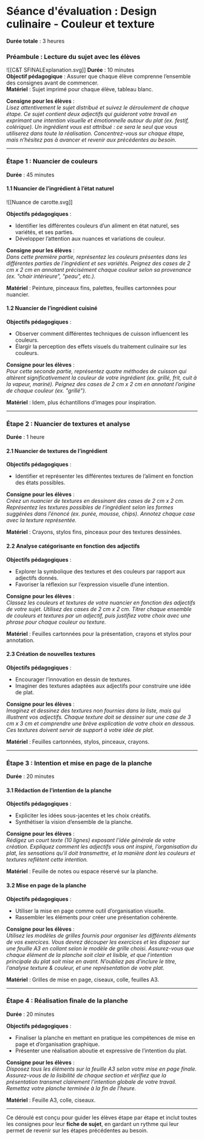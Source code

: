 # **Séance d'évaluation : Design culinaire - Couleur et texture**

**Durée totale** : 3 heures

### **Préambule : Lecture du sujet avec les élèves**
![[C&T SFINALExplanation.svg]]
**Durée** : 10 minutes  
**Objectif pédagogique** : Assurer que chaque élève comprenne l’ensemble des consignes avant de commencer.  
**Matériel** : Sujet imprimé pour chaque élève, tableau blanc.

**Consigne pour les élèves** :  
_Lisez attentivement le sujet distribué et suivez le déroulement de chaque étape. Ce sujet contient deux adjectifs qui guideront votre travail en exprimant une intention visuelle et émotionnelle autour du plat (ex. festif, colérique). Un ingrédient vous est attribué : ce sera le seul que vous utiliserez dans toute la réalisation. Concentrez-vous sur chaque étape, mais n’hésitez pas à avancer et revenir aux précédentes au besoin._

---

### **Étape 1 : Nuancier de couleurs**

**Durée** : 45 minutes

#### **1.1 Nuancier de l’ingrédient à l’état naturel**
![[Nuance de carotte.svg]]

**Objectifs pédagogiques** :

- Identifier les différentes couleurs d’un aliment en état naturel, ses variétés, et ses parties.
- Développer l’attention aux nuances et variations de couleur.

**Consigne pour les élèves** :  
_Dans cette première partie, représentez les couleurs présentes dans les différentes parties de l’ingrédient et ses variétés. Peignez des cases de 2 cm x 2 cm en annotant précisément chaque couleur selon sa provenance (ex. "chair intérieure", "peau", etc.)._

**Matériel** : Peinture, pinceaux fins, palettes, feuilles cartonnées pour nuancier.

#### **1.2 Nuancier de l’ingrédient cuisiné**

**Objectifs pédagogiques** :

- Observer comment différentes techniques de cuisson influencent les couleurs.
- Élargir la perception des effets visuels du traitement culinaire sur les couleurs.

**Consigne pour les élèves** :  
_Pour cette seconde partie, représentez quatre méthodes de cuisson qui altèrent significativement la couleur de votre ingrédient (ex. grillé, frit, cuit à la vapeur, mariné). Peignez des cases de 2 cm x 2 cm en annotant l’origine de chaque couleur (ex. "grillé")._

**Matériel** : Idem, plus échantillons d’images pour inspiration.

---

### **Étape 2 : Nuancier de textures et analyse**

**Durée** : 1 heure

#### **2.1 Nuancier de textures de l’ingrédient**

**Objectifs pédagogiques** :

- Identifier et représenter les différentes textures de l’aliment en fonction des états possibles.

**Consigne pour les élèves** :  
_Créez un nuancier de textures en dessinant des cases de 2 cm x 2 cm. Représentez les textures possibles de l’ingrédient selon les formes suggérées dans l’énoncé (ex. purée, mousse, chips). Annotez chaque case avec la texture représentée._

**Matériel** : Crayons, stylos fins, pinceaux pour des textures dessinées.

#### **2.2 Analyse catégorisante en fonction des adjectifs**

**Objectifs pédagogiques** :

- Explorer la symbolique des textures et des couleurs par rapport aux adjectifs donnés.
- Favoriser la réflexion sur l’expression visuelle d’une intention.

**Consigne pour les élèves** :  
_Classez les couleurs et textures de votre nuancier en fonction des adjectifs de votre sujet. Utilisez des cases de 2 cm x 2 cm. Titrer chaque ensemble de couleurs et textures par un adjectif, puis justifiez votre choix avec une phrase pour chaque couleur ou texture._

**Matériel** : Feuilles cartonnées pour la présentation, crayons et stylos pour annotation.

#### **2.3 Création de nouvelles textures**

**Objectifs pédagogiques** :

- Encourager l’innovation en dessin de textures.
- Imaginer des textures adaptées aux adjectifs pour construire une idée de plat.

**Consigne pour les élèves** :  
_Imaginez et dessinez des textures non fournies dans la liste, mais qui illustrent vos adjectifs. Chaque texture doit se dessiner sur une case de 3 cm x 3 cm et comprendre une brève explication de votre choix en dessous. Ces textures doivent servir de support à votre idée de plat._

**Matériel** : Feuilles cartonnées, stylos, pinceaux, crayons.

---

### **Étape 3 : Intention et mise en page de la planche**

**Durée** : 20 minutes

#### **3.1 Rédaction de l’intention de la planche**

**Objectifs pédagogiques** :

- Expliciter les idées sous-jacentes et les choix créatifs.
- Synthétiser la vision d’ensemble de la planche.

**Consigne pour les élèves** :  
_Rédigez un court texte (10 lignes) exposant l’idée générale de votre création. Expliquez comment les adjectifs vous ont inspiré, l’organisation du plat, les sensations qu’il doit transmettre, et la manière dont les couleurs et textures reflètent cette intention._

**Matériel** : Feuille de notes ou espace réservé sur la planche.

#### **3.2 Mise en page de la planche**

**Objectifs pédagogiques** :

- Utiliser la mise en page comme outil d’organisation visuelle.
- Rassembler les éléments pour créer une présentation cohérente.

**Consigne pour les élèves** :  
_Utilisez les modèles de grilles fournis pour organiser les différents éléments de vos exercices. Vous devrez découper les exercices et les disposer sur une feuille A3 en collant selon le modèle de grille choisi. Assurez-vous que chaque élément de la planche soit clair et lisible, et que l’intention principale du plat soit mise en avant. N’oubliez pas d’inclure le titre, l’analyse texture & couleur, et une représentation de votre plat._

**Matériel** : Grilles de mise en page, ciseaux, colle, feuilles A3.

---

### **Étape 4 : Réalisation finale de la planche**

**Durée** : 20 minutes

**Objectifs pédagogiques** :

- Finaliser la planche en mettant en pratique les compétences de mise en page et d’organisation graphique.
- Présenter une réalisation aboutie et expressive de l’intention du plat.

**Consigne pour les élèves** :  
_Disposez tous les éléments sur la feuille A3 selon votre mise en page finale. Assurez-vous de la lisibilité de chaque section et vérifiez que la présentation transmet clairement l’intention globale de votre travail. Remettez votre planche terminée à la fin de l’heure._

**Matériel** : Feuille A3, colle, ciseaux.

---

Ce déroulé est conçu pour guider les élèves étape par étape et inclut toutes les consignes pour leur **fiche de sujet**, en gardant un rythme qui leur permet de revenir sur les étapes précédentes au besoin.